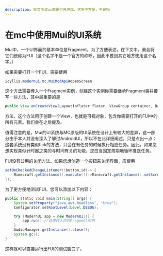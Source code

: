 ```yaml
---
description: 每次测试ui都要打开游戏，这多不方便，不是吗
---
```


# 在mc中使用Mui的UI系统

Mui中，一个UI界面的基本单位是Fragment。为了方便表述，在下文中，我会将它们统称为FUI（这个名字不是一个官方的称呼，因此不要到其它地方使用这个名字。）

如果需要打开一个FUI，需要使用

```java
icyllis.modernui.mc.MuiModApi#openScreen
```

这个方法需要传入一个Fragment实例，创建这个实例你需要继承Fragment类并覆写一些方法，其中最重要的是

```java
public View onCreateView(LayoutInflater flater, ViewGroup container, DataSet savedInstanceState)
```

方法，这个方法用于创建一个View，也就是可视对象，包含你需要打开的FUI中的所有元素。我们会在之后提及。

值得注意的是，Mui的UI系统与MC原版的UI系统在设计上有较大的差异，这一部分由于本人并没有深入了解过AndroidUI，所以不在此详细阐述，只是点出一点：这套系统没有类似tick的方法，只会在有任务的时候执行相应任务。因此，如果您想实现类似计时器之类的与时间有关的功能，您应当固定周期地循环推送任务。

FUI没有公用的关闭方法。如果您想创造一个按钮来关闭界面，应使用

```java
setOnCheckedChangeListener((button,id)-> {
    Minecraft.getInstance().execute(()->Minecraft.getInstance().setScreen(null));
});
```

为了更方便地测试FUI，您可以添加以下内容：

```java
public static void main(String[] args) {
    System.setProperty("java.awt.headless", "true");
    Configurator.setRootLevel(Level.DEBUG);

    try (ModernUI app = new ModernUI()) {
        app.run();//这里传入你的Fragment实例
    }
    AudioManager.getInstance().close();
    System.gc();
}
```

这样就可以直接运行出FUI的测试窗口了。
